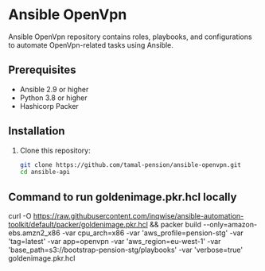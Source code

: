 # Ansible OpenVpn

Ansible OpenVpn repository contains roles, playbooks, and configurations to automate OpenVpn-related tasks using Ansible.

## Prerequisites

- Ansible 2.9 or higher
- Python 3.8 or higher
- Hashicorp Packer 

## Installation

1. Clone this repository:
   ```bash
   git clone https://github.com/tamal-pension/ansible-openvpn.git
   cd ansible-api

## Command to run goldenimage.pkr.hcl locally

curl -O https://raw.githubusercontent.com/inqwise/ansible-automation-toolkit/default/packer/goldenimage.pkr.hcl && packer build --only=amazon-ebs.amzn2_x86 -var cpu_arch=x86 -var 'aws_profile=pension-stg' -var 'tag=latest' -var app=openvpn -var 'aws_region=eu-west-1' -var 'base_path=s3://bootstrap-pension-stg/playbooks' -var 'verbose=true' goldenimage.pkr.hcl

